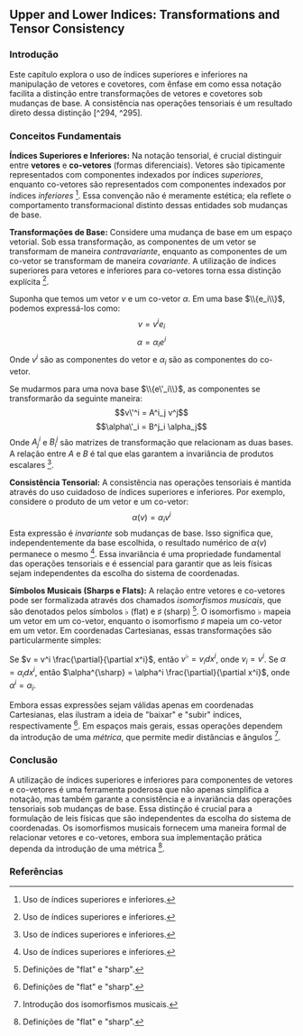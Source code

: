 ## Upper and Lower Indices: Transformations and Tensor Consistency

### Introdução
Este capítulo explora o uso de índices superiores e inferiores na manipulação de vetores e covetores, com ênfase em como essa notação facilita a distinção entre transformações de vetores e covetores sob mudanças de base. A consistência nas operações tensoriais é um resultado direto dessa distinção [^294, ^295].

### Conceitos Fundamentais

**Índices Superiores e Inferiores:**
Na notação tensorial, é crucial distinguir entre **vetores** e **co-vetores** (formas diferenciais). Vetores são tipicamente representados com componentes indexados por índices *superiores*, enquanto co-vetores são representados com componentes indexados por índices *inferiores* [^295]. Essa convenção não é meramente estética; ela reflete o comportamento transformacional distinto dessas entidades sob mudanças de base.

**Transformações de Base:**
Considere uma mudança de base em um espaço vetorial. Sob essa transformação, as componentes de um vetor se transformam de maneira *contravariante*, enquanto as componentes de um co-vetor se transformam de maneira *covariante*. A utilização de índices superiores para vetores e inferiores para co-vetores torna essa distinção explícita [^295].

Suponha que temos um vetor $v$ e um co-vetor $\alpha$. Em uma base $\\{e_i\\}$, podemos expressá-los como:
$$v = v^i e_i$$
$$\alpha = \alpha_i e^i$$
Onde $v^i$ são as componentes do vetor e $\alpha_i$ são as componentes do co-vetor.

Se mudarmos para uma nova base $\\{e\'_i\\}$, as componentes se transformarão da seguinte maneira:
$$v\'^i = A^i_j v^j$$
$$\alpha\'_i = B^j_i \alpha_j$$
Onde $A^i_j$ e $B^j_i$ são matrizes de transformação que relacionam as duas bases. A relação entre $A$ e $B$ é tal que elas garantem a invariância de produtos escalares [^295].

**Consistência Tensorial:**
A consistência nas operações tensoriais é mantida através do uso cuidadoso de índices superiores e inferiores. Por exemplo, considere o produto de um vetor e um co-vetor:
$$\alpha(v) = \alpha_i v^i$$
Esta expressão é *invariante* sob mudanças de base. Isso significa que, independentemente da base escolhida, o resultado numérico de $\alpha(v)$ permanece o mesmo [^295]. Essa invariância é uma propriedade fundamental das operações tensoriais e é essencial para garantir que as leis físicas sejam independentes da escolha do sistema de coordenadas.

**Símbolos Musicais (Sharps e Flats):**
A relação entre vetores e co-vetores pode ser formalizada através dos chamados *isomorfismos musicais*, que são denotados pelos símbolos $\flat$ (flat) e $\sharp$ (sharp) [^297]. O isomorfismo $\flat$ mapeia um vetor em um co-vetor, enquanto o isomorfismo $\sharp$ mapeia um co-vetor em um vetor. Em coordenadas Cartesianas, essas transformações são particularmente simples:

Se $v = v^i \frac{\partial}{\partial x^i}$, então $v^{\flat} = v_i dx^i$, onde $v_i = v^i$.
Se $\alpha = \alpha_i dx^i$, então $\alpha^{\sharp} = \alpha^i \frac{\partial}{\partial x^i}$, onde $\alpha^i = \alpha_i$.

Embora essas expressões sejam válidas apenas em coordenadas Cartesianas, elas ilustram a ideia de "baixar" e "subir" índices, respectivamente [^297]. Em espaços mais gerais, essas operações dependem da introdução de uma *métrica*, que permite medir distâncias e ângulos [^296].

### Conclusão
A utilização de índices superiores e inferiores para componentes de vetores e co-vetores é uma ferramenta poderosa que não apenas simplifica a notação, mas também garante a consistência e a invariância das operações tensoriais sob mudanças de base. Essa distinção é crucial para a formulação de leis físicas que são independentes da escolha do sistema de coordenadas. Os isomorfismos musicais fornecem uma maneira formal de relacionar vetores e co-vetores, embora sua implementação prática dependa da introdução de uma métrica [^297].

### Referências
[^294]: Definição de div, curl e gradiente.
[^295]: Uso de índices superiores e inferiores.
[^296]: Introdução dos isomorfismos musicais.
[^297]: Definições de "flat" e "sharp".

<!-- END -->